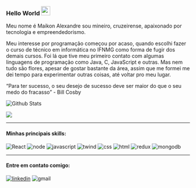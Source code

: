 ### Hello World  <img src="https://media.giphy.com/media/hvRJCLFzcasrR4ia7z/giphy.gif" width="25px">

Meu nome é Maikon Alexandre sou mineiro, cruzeirense, apaixonado por tecnologia e empreendedorismo. 

Meu interesse por programação começou por acaso, quando escolhi fazer o curso de técnico em informática no IFNMG como forma de fugir dos demais cursos. Foi lá que tive meu primeiro contato com algumas linguagens de programação como Java, C, JavaScript e outras. Mas nem tudo são flores, apesar de gostar bastante da área, assim que me formei me dei tempo para experimentar outras coisas, até voltar pro meu lugar.

“Para ter sucesso, o seu desejo de sucesso deve ser maior do que o seu medo do fracasso” - Bill Cosby


![Github Stats]( https://github-readme-stats.vercel.app/api?username=maikonalexandre&show_icons=true&hide=contribs,prs&cache_seconds=86400&theme=react )


![](https://visitor-badge.glitch.me/badge?page_id=maikonalexandre)

<hr> 

#### Minhas principais skills:
![React](https://img.shields.io/badge/react-%2320232a.svg?style=for-the-badge&logo=react&logoColor=%2361DAFB)
![node](https://img.shields.io/badge/Node.js-339933?style=for-the-badge&logo=nodedotjs&logoColor=white)
![javascript](https://img.shields.io/badge/JavaScript-F7DF1E?style=for-the-badge&logo=javascript&logoColor=black)
![twind](https://img.shields.io/badge/Tailwind_CSS-38B2AC?style=for-the-badge&logo=tailwind-css&logoColor=white)
![css](https://img.shields.io/badge/CSS3-1572B6?style=for-the-badge&logo=css3&logoColor=white)
![html](https://img.shields.io/badge/HTML5-E34F26?style=for-the-badge&logo=html5&logoColor=white)
![redux](https://img.shields.io/badge/Redux-593D88?style=for-the-badge&logo=redux&logoColor=white)
![mongodb](https://img.shields.io/badge/MongoDB-4EA94B?style=for-the-badge&logo=mongodb&logoColor=white)



<hr>

#### Entre em contato comigo:

[![linkedin](https://img.shields.io/badge/LinkedIn-0077B5?style=for-the-badge&logo=linkedin&logoColor=white)](https://www.linkedin.com/in/maikon-alexandre)
![gmail](https://img.shields.io/badge/Gmail-D14836?style=for-the-badge&logo=gmail&logoColor=white)




